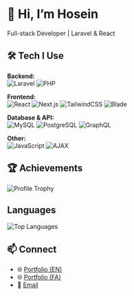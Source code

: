 # 👋 Hi, I’m Hosein  

Full-stack Developer | Laravel & React  

## 🛠️ Tech I Use
**Backend:**  
![Laravel](https://img.shields.io/badge/-Laravel-ff2d20?style=flat&logo=laravel&logoColor=white)
![PHP](https://img.shields.io/badge/-PHP-777bb4?style=flat&logo=php&logoColor=white)

**Frontend:**  
![React](https://img.shields.io/badge/-React-61dafb?style=flat&logo=react&logoColor=white)
![Next.js](https://img.shields.io/badge/-Next.js-000000?style=flat&logo=next.js&logoColor=white)
![TailwindCSS](https://img.shields.io/badge/-TailwindCSS-06B6D4?style=flat&logo=tailwind-css&logoColor=white)
![Blade](https://img.shields.io/badge/-Blade-FF2D20?style=flat&logo=laravel&logoColor=white)

**Database & API:**  
![MySQL](https://img.shields.io/badge/-MySQL-4479A1?style=flat&logo=mysql&logoColor=white)
![PostgreSQL](https://img.shields.io/badge/-PostgreSQL-4169E1?style=flat&logo=postgresql&logoColor=white)
![GraphQL](https://img.shields.io/badge/-GraphQL-E10098?style=flat&logo=graphql&logoColor=white)

**Other:**  
![JavaScript](https://img.shields.io/badge/-JavaScript-F7DF1E?style=flat&logo=javascript&logoColor=black)
![AJAX](https://img.shields.io/badge/-AJAX-007FFF?style=flat)

## 🏆 Achievements
![Profile Trophy](https://github-profile-trophy.vercel.app/?username=hetbo&theme=onedark&margin-w=10&rank=-?,-C&no-frame=true)

## Languages
![Top Languages](https://github-readme-stats.vercel.app/api/top-langs/?username=hetbo&layout=compact&theme=onedark)

## 📫 Connect
- 🌐 [Portfolio (EN)](https://hetbo.net)  
- 🌐 [Portfolio (FA)](https://hetbo.net/intro)  
- 💼 [Email](mailto:hetbo98@yahoo.com)
